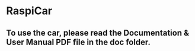 # RaspiCar

## To use the car, please read the Documentation & User Manual PDF file in the doc folder.


